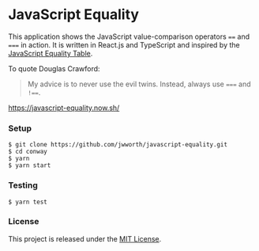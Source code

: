 # JavaScript Equality

This application shows the JavaScript value-comparison operators `==` and `===`
in action. It is written in React.js and TypeScript and inspired by the [JavaScript Equality
Table](https://dorey.github.io/JavaScript-Equality-Table/).

To quote Douglas Crawford:

> My advice is to never use the evil twins. Instead, always use `===` and `!==`.

https://javascript-equality.now.sh/

### Setup

```
$ git clone https://github.com/jwworth/javascript-equality.git
$ cd conway
$ yarn
$ yarn start
```

### Testing

```
$ yarn test
```

### License

This project is released under the [MIT License](http://www.opensource.org/licenses/MIT).
